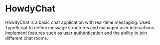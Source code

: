 # HowdyChat
HowdyChat is a basic chat application with real-time messaging. Used TypeScript to define message structures and managed user interactions. Implement features such as user authentication and the ability to join different chat rooms.
